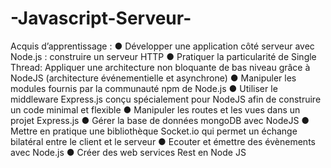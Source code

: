 # -Javascript-Serveur-
Acquis d’apprentissage :
● Développer une application côté serveur avec Node.js : construire un serveur HTTP
● Pratiquer la particularité de Single Thread: Appliquer une architecture non bloquante de
bas niveau grâce à NodeJS (architecture événementielle et asynchrone)
● Manipuler les modules fournis par la communauté npm de Node.js
● Utiliser le middleware Express.js conçu spécialement pour NodeJS afin de construire un
code minimal et flexible
● Manipuler les routes et les vues dans un projet Express.js
● Gérer la base de données mongoDB avec NodeJS
● Mettre en pratique une bibliothèque Socket.io qui permet un échange bilatéral entre le
client et le serveur
● Ecouter et émettre des évènements avec Node.js
● Créer des web services Rest en Node JS
